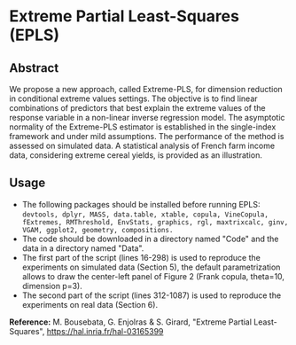 # Extreme Partial Least-Squares (EPLS)


## Abstract

We propose a new approach, called Extreme-PLS, for dimension reduction in conditional extreme values settings. The objective is to find linear combinations of predictors that best explain the extreme values of the response variable in a non-linear inverse regression model. The asymptotic normality of the Extreme-PLS estimator is established in the single-index framework and under mild assumptions. The performance of the method is assessed on simulated data. A statistical analysis of French farm income data, considering extreme cereal yields, is provided as an illustration.

## Usage

- The following packages should be installed before running EPLS: 
  ```devtools, dplyr, MASS, data.table, xtable, copula, VineCopula, fExtremes, RMThreshold, EnvStats, graphics, rgl, maxtrixcalc, ginv, VGAM, ggplot2, geometry, compositions.```
- The code should be downloaded in a directory named "Code" and the data in a directory named "Data".
- The first part of the script (lines 16-298) is used to reproduce the experiments on simulated data (Section 5),
  the default parametrization allows to draw the center-left panel of Figure 2 (Frank copula, theta=10, dimension p=3).
- The second part of the script (lines 312-1087) is used to reproduce the experiments on real data (Section 6).

**Reference:** M. Bousebata, G. Enjolras & S. Girard, "Extreme Partial Least-Squares", https://hal.inria.fr/hal-03165399
